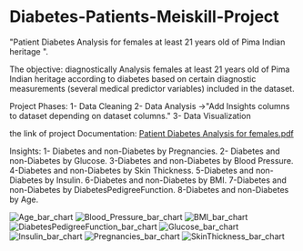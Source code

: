 # Diabetes-Patients-Meiskill-Project

"Patient Diabetes Analysis for females at least 21 years old of Pima Indian heritage ".

The objective:
diagnostically Analysis females at least 21 years old of Pima Indian heritage according to diabetes based on certain diagnostic measurements (several medical predictor variables) included in the dataset.

Project Phases:
1- Data Cleaning
2- Data Analysis ->"Add Insights columns to dataset depending on dataset columns."
3- Data Visualization

the link of project Documentation:
[Patient Diabetes Analysis for females.pdf](https://github.com/AhmedGoma96/Diabetes-Patients-Meiskill-Project/files/12789570/Patient.Diabetes.Analysis.for.females.pdf)

Insights:
1- Diabetes and non-Diabetes by Pregnancies.
2- Diabetes and non-Diabetes by Glucose.
3-Diabetes and non-Diabetes by Blood Pressure.
4-Diabetes and non-Diabetes by Skin Thickness.
5-Diabetes and non-Diabetes by Insulin.
6-Diabetes and non-Diabetes by BMI.
7-Diabetes and non-Diabetes by DiabetesPedigreeFunction.
8-Diabetes and non-Diabetes by Age.

![Age_bar_chart](https://github.com/AhmedGoma96/Diabetes-Patients-Meiskill-Project/assets/62291595/cfeaad92-c1c6-402c-b915-4428ec01a272)
![Blood_Pressure_bar_chart](https://github.com/AhmedGoma96/Diabetes-Patients-Meiskill-Project/assets/62291595/8e88198c-253a-456c-b2b3-dc1716493507)
![BMI_bar_chart](https://github.com/AhmedGoma96/Diabetes-Patients-Meiskill-Project/assets/62291595/482305d3-6232-4851-bbae-eba316643fa2)
![DiabetesPedigreeFunction_bar_chart](https://github.com/AhmedGoma96/Diabetes-Patients-Meiskill-Project/assets/62291595/579faa91-4fca-4ad3-82f8-b2867fa6bf08)
![Glucose_bar_chart](https://github.com/AhmedGoma96/Diabetes-Patients-Meiskill-Project/assets/62291595/4a5e7457-eb55-45c9-aa11-c44abc8556d8)
![Insulin_bar_chart](https://github.com/AhmedGoma96/Diabetes-Patients-Meiskill-Project/assets/62291595/8c5b897a-d76b-47a1-8efb-d81072371950)
![Pregnancies_bar_chart](https://github.com/AhmedGoma96/Diabetes-Patients-Meiskill-Project/assets/62291595/6d78e47a-9383-4e39-85be-091a575007ef)
![SkinThickness_bar_chart](https://github.com/AhmedGoma96/Diabetes-Patients-Meiskill-Project/assets/62291595/0983d132-9494-4bfc-801c-46e75a11089f)
